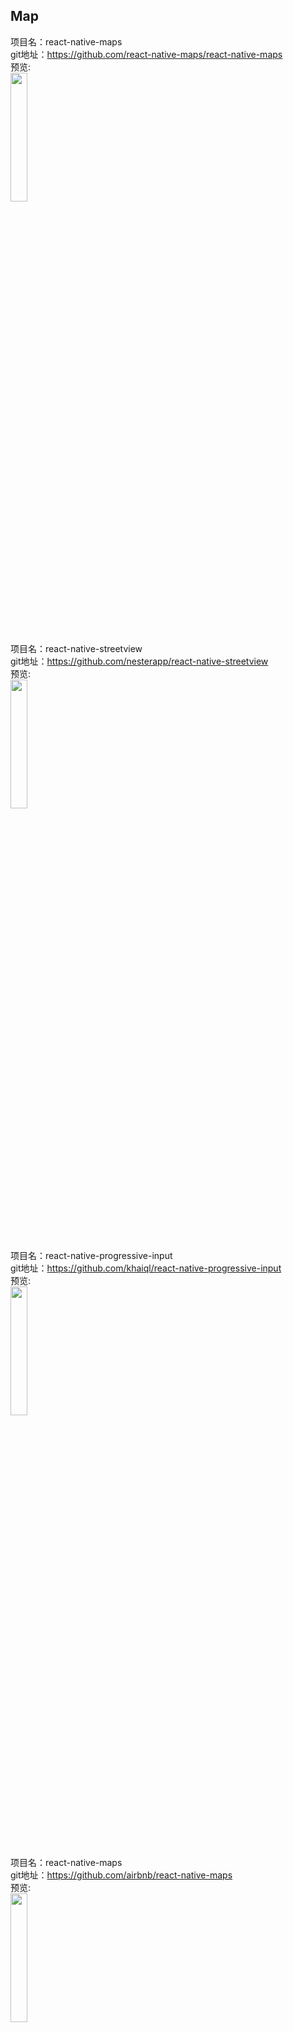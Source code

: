 ## Map<br>


项目名：react-native-maps<br>
git地址：https://github.com/react-native-maps/react-native-maps<br>
预览:<br>
<img src="https://camo.githubusercontent.com/f629705297ca6932c03ed92259570d8bd99d375336fb4fc780c6139e99be8b24/687474703a2f2f692e67697068792e636f6d2f7854373758576a7145437664676a78396f412e676966" width="23%"/>

项目名：react-native-streetview<br>
git地址：https://github.com/nesterapp/react-native-streetview<br>
预览:<br>
<img src="https://camo.githubusercontent.com/022bb77eab9350c56191f35407ea8bcab327a628/687474703a2f2f692e696d6775722e636f6d2f4f33757a7772432e706e67" width="23%"/>

项目名：react-native-progressive-input<br>
git地址：https://github.com/khaiql/react-native-progressive-input<br>
预览:<br>
<img src="https://github.com/khaiql/react-native-progressive-input/raw/master/screenshot.gif" width="23%"/>

项目名：react-native-maps<br>
git地址：https://github.com/airbnb/react-native-maps<br>
预览:<br>
<img src="https://camo.githubusercontent.com/769bc6f6acd2e736e76a6f5b7048e9558b208578/687474703a2f2f692e67697068792e636f6d2f78543737596476694c71746a6165635259412e676966" width="23%"/>


项目名：react-native-google-place-picker<br>
git地址：https://github.com/q6112345/react-native-google-place-picker<br>
预览:<br>
<img src="https://camo.githubusercontent.com/2304187f32812439e40c95fb2f595dd27ed63c32/68747470733a2f2f692e696d6775722e636f6d2f77684d543943442e706e67" width="23%"/>
